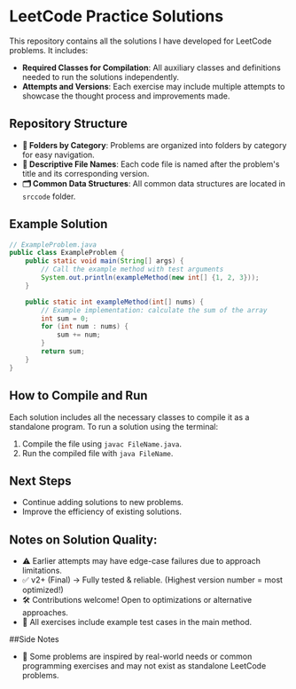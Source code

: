 # LeetCode Practice Solutions

This repository contains all the solutions I have developed for LeetCode problems. It includes:

- **Required Classes for Compilation**: All auxiliary classes and definitions needed to run the solutions independently.
- **Attempts and Versions**: Each exercise may include multiple attempts to showcase the thought process and improvements made.

## Repository Structure

- **📂 Folders by Category**: Problems are organized into folders by category for easy navigation.
- **📄 Descriptive File Names**: Each code file is named after the problem's title and its corresponding version.
- **🗂️ Common Data Structures**: All common data structures are located in ```srccode``` folder.

## Example Solution
```java
// ExampleProblem.java
public class ExampleProblem {
    public static void main(String[] args) {
        // Call the example method with test arguments
        System.out.println(exampleMethod(new int[] {1, 2, 3}));
    }

    public static int exampleMethod(int[] nums) {
        // Example implementation: calculate the sum of the array
        int sum = 0;
        for (int num : nums) {
            sum += num;
        }
        return sum;
    }
}
```

## How to Compile and Run
Each solution includes all the necessary classes to compile it as a standalone program. To run a solution using the terminal:
1. Compile the file using ```javac FileName.java```.
2. Run the compiled file with ```java FileName```.

## Next Steps
- Continue adding solutions to new problems.
- Improve the efficiency of existing solutions.

## Notes on Solution Quality:
- ⚠️ Earlier attempts may have edge-case failures due to approach limitations.
- ✅ v2+ (Final) → Fully tested & reliable. (Highest version number = most optimized!)
- 🛠️ Contributions welcome! Open to optimizations or alternative approaches.
- 🧪 All exercises include example test cases in the main method.

##Side Notes
- 📌 Some problems are inspired by real-world needs or common programming exercises and may not exist as standalone LeetCode problems.
